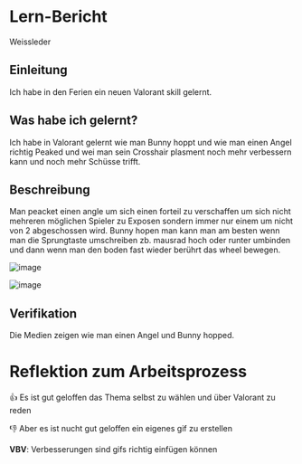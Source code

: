 # Lern-Bericht
Weissleder

## Einleitung

Ich habe in den Ferien ein neuen Valorant skill gelernt.

## Was habe ich gelernt?

Ich habe in Valorant gelernt wie man Bunny hoppt und wie man einen Angel richtig Peaked und wei man sein Crosshair plasment noch mehr verbessern kann und noch mehr Schüsse trifft.

## Beschreibung

Man peacket einen angle um sich einen forteil zu verschaffen um sich nicht mehreren möglichen Spieler zu Exposen sondern immer nur einem um nicht von 2 abgeschossen wird. Bunny hopen man kann man am besten wenn man die Sprungtaste umschreiben zb. mausrad hoch oder runter umbinden und dann wenn man den boden fast wieder berührt das wheel bewegen.

![image](https://user-images.githubusercontent.com/110892382/184824285-0afec454-88ce-40d4-9786-8251bda1ba20.png)

![image](https://user-images.githubusercontent.com/110892382/184825045-f567d97e-9192-4a2f-8a2c-8e64f94f62b1.png)


## Verifikation

Die Medien zeigen wie man einen Angel und Bunny hopped.
# Reflektion zum Arbeitsprozess

👍 Es ist gut geloffen das Thema selbst zu wählen und über Valorant zu reden 

👎 Aber es ist nucht gut geloffen ein eigenes gif zu erstellen

**VBV**: 
Verbesserungen sind gifs richtig einfügen können
